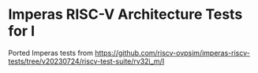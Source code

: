 # Imperas RISC-V Architecture Tests for I

Ported Imperas tests from https://github.com/riscv-ovpsim/imperas-riscv-tests/tree/v20230724/riscv-test-suite/rv32i_m/I
